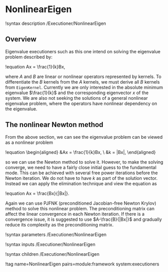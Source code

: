 # NonlinearEigen

!syntax description /Executioner/NonlinearEigen

## Overview

Eigenvalue executioners such as this one intend on solving the eigenvalue problem described by:

!equation
Ax = \frac{1}{k}Bx,

where $A$ and $B$ are linear or nonlinear operators represented by kernels. To differentiate the $B$ kernels from the $A$ kernels, we must derive all $B$ kernels from `EigenKernel`. Currently we are only interested in the absolute minimum eigenvalue  $\frac{1}{k}$ and the corresponding eigenvector $x$ of the system. We are also not seeking the solutions of a general nonlinear eigenvalue problem, where the operators have nonlinear dependency on the eigenvalue.

## The nonlinear Newton method

From the above section, we can see the eigenvalue problem can be viewed as a nonlinear problem

!equation
\begin{aligned}
&Ax = \frac{1}{k}Bx, \\
&k = |Bx|,
\end{aligned}

so we can use the Newton method to solve it. However, to make the solving converge, we need to have a fairly close initial guess to the fundamental mode. This can be achieved with several free power iterations before the Newton iteration. We do not have to have $k$ as part of the solution vector. Instead we can apply the elimination technique and view the equation as

!equation
Ax = \frac{Bx}{|Bx|}.

Again we can use PJFNK (preconditioned Jacobian-free Newton Krylov) method to solve this nonlinear problem. The preconditioning matrix can affect the linear convergence in each Newton iteration. If there is a convergence issue, it is suggested to use $A-\frac{B}{|Bx|}$ and gradually reduce its complexity as the preconditioning matrix.

!syntax parameters /Executioner/NonlinearEigen

!syntax inputs /Executioner/NonlinearEigen

!syntax children /Executioner/NonlinearEigen

!tag name=NonlinearEigen pairs=module:framework system:executioners
